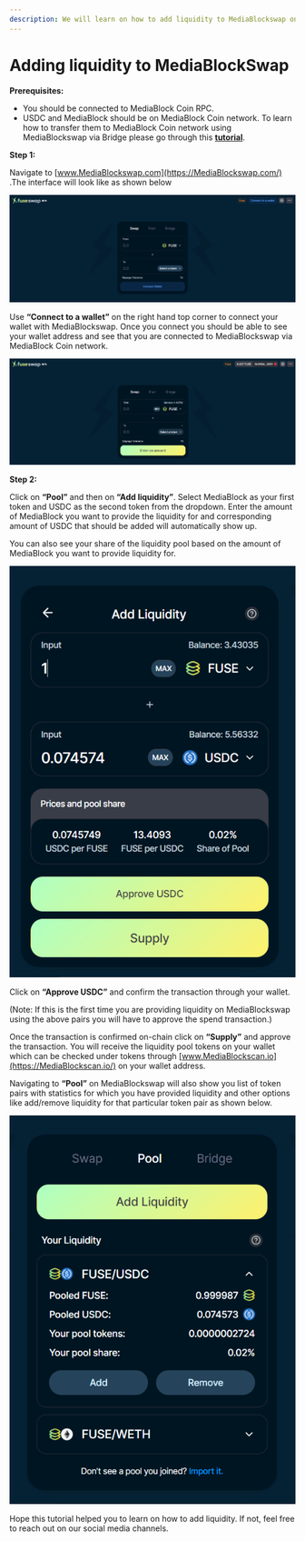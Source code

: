 ```yaml
---
description: We will learn on how to add liquidity to MediaBlockswap on MediaBlock/USDC pair.
---
```


# Adding liquidity to MediaBlockSwap

**Prerequisites:**

* You should be connected to MediaBlock Coin RPC.
* USDC and MediaBlock should be on MediaBlock Coin network. To learn how to transfer them to MediaBlock Coin network using MediaBlockswap via Bridge please go through this [**tutorial**](https://docs.MediaBlockscan.io/the-MediaBlock-chain/token-bridges/transfer-MediaBlock-using-bridge-on-MediaBlockswap).

**Step 1:**

Navigate to [www.MediaBlockswap.com](https://MediaBlockswap.com/) .The interface will look like as shown below

![](../../.gitbook/assets/0%20%287%29.png)

Use **“Connect to a wallet”** on the right hand top corner to connect your wallet with MediaBlockswap. Once you connect you should be able to see your wallet address and see that you are connected to MediaBlockswap via MediaBlock Coin network.

![](../../.gitbook/assets/1%20%2810%29.png)

  
**Step 2:**

Click on **“Pool”** and then on **“Add liquidity”**. Select MediaBlock as your first token and USDC as the second token from the dropdown. Enter the amount of MediaBlock you want to provide the liquidity for and corresponding amount of USDC that should be added will automatically show up.

You can also see your share of the liquidity pool based on the amount of MediaBlock you want to provide liquidity for.

![](../../.gitbook/assets/2%20%2810%29.png)

Click on **“Approve USDC”** and confirm the transaction through your wallet.

\(Note: If this is the first time you are providing liquidity on MediaBlockswap using the above pairs you will have to approve the spend transaction.\)

Once the transaction is confirmed on-chain click on **“Supply”** and approve the transaction. You will receive the liquidity pool tokens on your wallet which can be checked under tokens through [www.MediaBlockscan.io](https://MediaBlockscan.io/) on your wallet address.

Navigating to **“Pool”** on MediaBlockswap will also show you list of token pairs with statistics for which you have provided liquidity and other options like add/remove liquidity for that particular token pair as shown below.

![](../../.gitbook/assets/3%20%289%29.png)

Hope this tutorial helped you to learn on how to add liquidity. If not, feel free to reach out on our social media channels.

